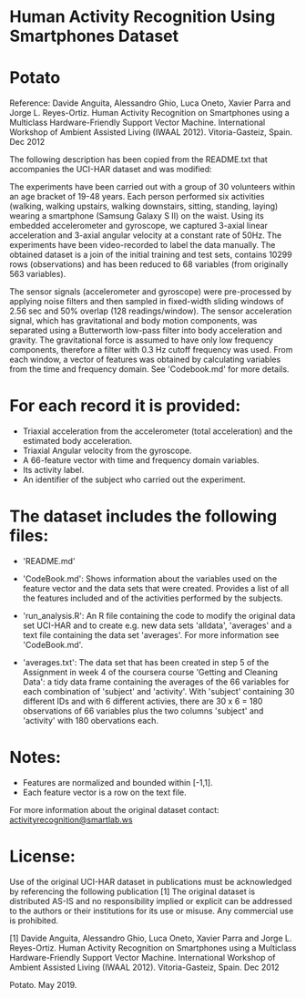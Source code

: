 
Human Activity Recognition Using Smartphones Dataset
==================================================================
Potato
==================================================================

Reference:
Davide Anguita, Alessandro Ghio, Luca Oneto, Xavier Parra and Jorge L. Reyes-Ortiz. Human Activity Recognition on Smartphones using a Multiclass Hardware-Friendly Support Vector Machine. International Workshop of Ambient Assisted Living (IWAAL 2012). Vitoria-Gasteiz, Spain. Dec 2012

The following description has been copied from the README.txt that accompanies the UCI-HAR dataset and was modified:

The experiments have been carried out with a group of 30 volunteers within an age bracket of 19-48 years. Each person performed six activities (walking, walking upstairs, walking downstairs, sitting, standing, laying) wearing a smartphone (Samsung Galaxy S II) on the waist. Using its embedded accelerometer and gyroscope, we captured 3-axial linear acceleration and 3-axial angular velocity at a constant rate of 50Hz. The experiments have been video-recorded to label the data manually. The obtained dataset is a join of the initial training and test sets, contains 10299 rows (observations) and has been reduced to 68 variables (from originally 563 variables).

The sensor signals (accelerometer and gyroscope) were pre-processed by applying noise filters and then sampled in fixed-width sliding windows of 2.56 sec and 50% overlap (128 readings/window). The sensor acceleration signal, which has gravitational and body motion components, was separated using a Butterworth low-pass filter into body acceleration and gravity. The gravitational force is assumed to have only low frequency components, therefore a filter with 0.3 Hz cutoff frequency was used. From each window, a vector of features was obtained by calculating variables from the time and frequency domain. See 'Codebook.md' for more details. 

For each record it is provided:
======================================

- Triaxial acceleration from the accelerometer (total acceleration) and the estimated body acceleration.
- Triaxial Angular velocity from the gyroscope. 
- A 66-feature vector with time and frequency domain variables. 
- Its activity label. 
- An identifier of the subject who carried out the experiment.

The dataset includes the following files:
=========================================

- 'README.md'

- 'CodeBook.md':    Shows information about the variables used on the feature vector and the data sets that were                         created. Provides a list of all the features included and of the activities performed by the                         subjects.

- 'run_analysis.R': An R file containing the code to modify the original data set UCI-HAR and to create e.g. new data                     sets 'alldata', 'averages' and a text file containing the data set 'averages'. For more 
                    information see 'CodeBook.md'.

- 'averages.txt':   The data set that has been created in step 5 of the Assignment in week 4 of the coursera course                      'Getting and Cleaning Data': a tidy data frame containing the averages of the 66 variables for                       each combination of 'subject' and 'activity'. With 'subject' containing 30 different IDs and with                     6 different activies, there are 30 x 6 = 180 observations of 66 variables plus the two columns
                    'subject' and 'activity' with 180 obervations each.


Notes: 
======
- Features are normalized and bounded within [-1,1].
- Each feature vector is a row on the text file.


For more information about the original dataset contact: activityrecognition@smartlab.ws

License:
========
Use of the original UCI-HAR dataset in publications must be acknowledged by referencing the following publication [1] The original dataset is distributed AS-IS and no responsibility implied or explicit can be addressed to the authors or their institutions for its use or misuse. Any commercial use is prohibited.

[1] Davide Anguita, Alessandro Ghio, Luca Oneto, Xavier Parra and Jorge L. Reyes-Ortiz. Human Activity Recognition on Smartphones using a Multiclass Hardware-Friendly Support Vector Machine. International Workshop of Ambient Assisted Living (IWAAL 2012). Vitoria-Gasteiz, Spain. Dec 2012


Potato. May 2019.
